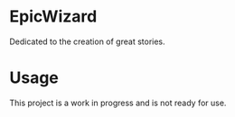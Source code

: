 # EpicWizard
Dedicated to the creation of great stories.

# Usage
This project is a work in progress and is not ready for use.